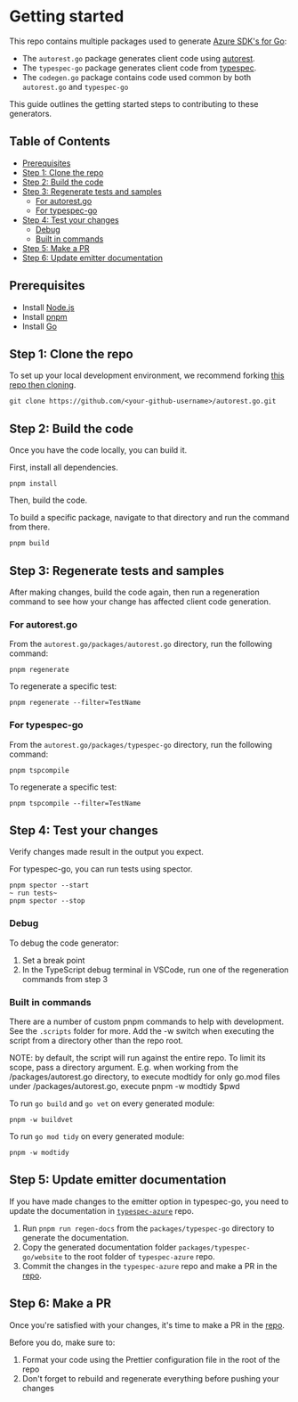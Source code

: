 # Getting started

This repo contains multiple packages used to generate [Azure SDK's for Go](https://github.com/Azure/azure-sdk-for-go):

- The `autorest.go` package generates client code using [autorest](https://github.com/Azure/autorest).
- The `typespec-go` package generates client code from [typespec](https://github.com/microsoft/typespec).
- The `codegen.go` package contains code used common by both `autorest.go` and `typespec-go`

This guide outlines the getting started steps to contributing to these generators.

## Table of Contents

- [Prerequisites](#prerequisites)
- [Step 1: Clone the repo](#step-1-clone-the-repo)
- [Step 2: Build the code](#step-2-build-the-code)
- [Step 3: Regenerate tests and samples](#step-3-regenerate-tests-and-samples)
  - [For autorest.go](#for-autorestgo)
  - [For typespec-go](#for-typespec-go)
- [Step 4: Test your changes](#step-4-test-your-changes)
  - [Debug](#debug)
  - [Built in commands](#built-in-commands)
- [Step 5: Make a PR](#step-5-make-a-pr)
- [Step 6: Update emitter documentation](#step-6-update-emitter-documentation)

## Prerequisites

- Install [Node.js](https://nodejs.org/download/)
- Install [pnpm](https://pnpm.io/installation/)
- Install [Go](https://go.dev/doc/install)

## Step 1: Clone the repo

To set up your local development environment, we recommend forking [this repo then cloning](https://github.com/Azure/azure-sdk/blob/main/docs/policies/repobranching.md).

```terminal
git clone https://github.com/<your-github-username>/autorest.go.git
```

## Step 2: Build the code

Once you have the code locally, you can build it.

First, install all dependencies.

```terminal
pnpm install
```

Then, build the code.

To build a specific package, navigate to that directory and run the command from there.

```terminal
pnpm build
```

## Step 3: Regenerate tests and samples

After making changes, build the code again, then run a regeneration command to see how your change has affected client code generation.

### For autorest.go

From the `autorest.go/packages/autorest.go` directory, run the following command:

```terminal
pnpm regenerate
```

To regenerate a specific test:

```terminal
pnpm regenerate --filter=TestName
```

### For typespec-go

From the `autorest.go/packages/typespec-go` directory, run the following command:

```terminal
pnpm tspcompile
```

To regenerate a specific test:

```terminal
pnpm tspcompile --filter=TestName
```

## Step 4: Test your changes

Verify changes made result in the output you expect.

For typespec-go, you can run tests using spector.

```terminal
pnpm spector --start
~ run tests~
pnpm spector --stop
```

### Debug

To debug the code generator:

1. Set a break point
2. In the TypeScript debug terminal in VSCode, run one of the regeneration commands from step 3

### Built in commands

There are a number of custom pnpm commands to help with development. See the `.scripts` folder for more. Add the -w switch when executing the script from a directory other than the repo root.

NOTE: by default, the script will run against the entire repo. To limit its scope, pass a directory argument. E.g. when working from the /packages/autorest.go directory, to execute modtidy for only go.mod files under /packages/autorest.go, execute pnpm -w modtidy $pwd

To run `go build` and `go vet` on every generated module:

```terminal
pnpm -w buildvet
```

To run `go mod tidy` on every generated module:

```terminal
pnpm -w modtidy
```

## Step 5: Update emitter documentation

If you have made changes to the emitter option in typespec-go, you need to update the documentation in [`typespec-azure`](https://github.com/Azure/typespec-azure) repo.

1. Run `pnpm run regen-docs` from the `packages/typespec-go` directory to generate the documentation.
2. Copy the generated documentation folder `packages/typespec-go/website` to the root folder of `typespec-azure` repo.
3. Commit the changes in the `typespec-azure` repo and make a PR in the [repo](https://github.com/Azure/typespec-azure).

## Step 6: Make a PR

Once you're satisfied with your changes, it's time to make a PR in the [repo](https://github.com/Azure/autorest.go/pulls).

Before you do, make sure to:

1. Format your code using the Prettier configuration file in the root of the repo
2. Don't forget to rebuild and regenerate everything before pushing your changes
